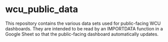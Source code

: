 # wcu_public_data
This repository contains the various data sets used for public-facing WCU dashboards. They are intended to be read by an IMPORTDATA function in a Google Sheet so that the public-facing dashboard automatically updates.

